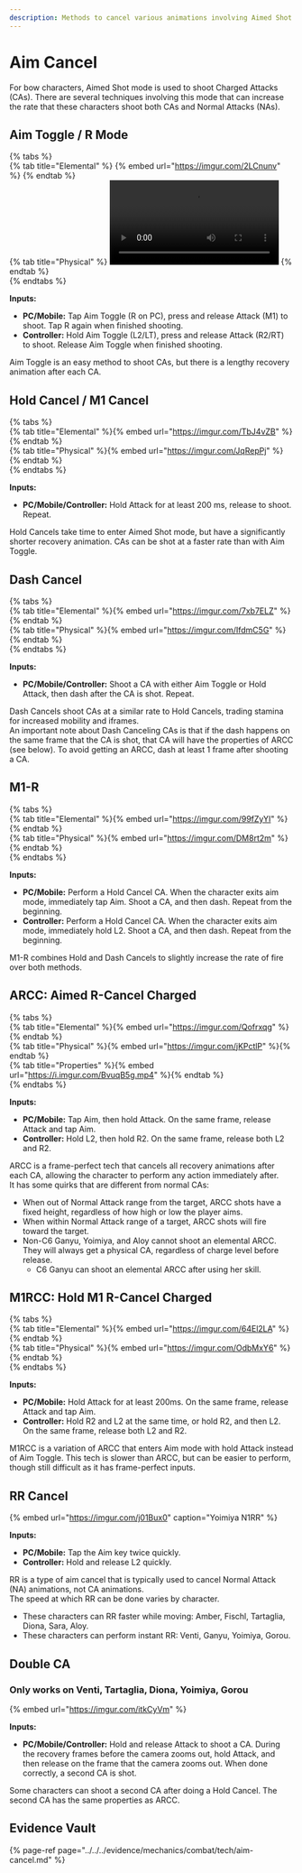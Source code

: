 ```yaml
---
description: Methods to cancel various animations involving Aimed Shot mode
---
```


# Aim Cancel

For bow characters, Aimed Shot mode is used to shoot Charged Attacks (CAs). There are several techniques involving this mode that can increase the rate that these characters shoot both CAs and Normal Attacks (NAs).

## Aim Toggle / R Mode

{% tabs %}  
{% tab title="Elemental" %} 
{% embed url="https://imgur.com/2LCnunv" %} 
{% endtab %}  
{% tab title="Physical" %} 
![](https://i.imgur.com/Ud2Co1G.mp4) 
{% endtab %}  
{% endtabs %}  

**Inputs:**  
* **PC/Mobile:** Tap Aim Toggle (R on PC), press and release Attack (M1) to shoot. Tap R again when finished shooting.
* **Controller:** Hold Aim Toggle (L2/LT), press and release Attack (R2/RT) to shoot. Release Aim Toggle when finished shooting.

Aim Toggle is an easy method to shoot CAs, but there is a lengthy recovery animation after each CA.  

## Hold Cancel / M1 Cancel

{% tabs %}  
{% tab title="Elemental" %}{% embed url="https://imgur.com/TbJ4vZB" %}{% endtab %}  
{% tab title="Physical" %}{% embed url="https://imgur.com/JqRepPj" %}{% endtab %}  
{% endtabs %}  

**Inputs:**  
* **PC/Mobile/Controller:** Hold Attack for at least 200 ms, release to shoot. Repeat.  

Hold Cancels take time to enter Aimed Shot mode, but have a significantly shorter recovery animation. CAs can be shot at a faster rate than with Aim Toggle.  

## Dash Cancel

{% tabs %}  
{% tab title="Elemental" %}{% embed url="https://imgur.com/7xb7ELZ" %}{% endtab %}  
{% tab title="Physical" %}{% embed url="https://imgur.com/IfdmC5G" %}{% endtab %}  
{% endtabs %}  

**Inputs:**  
* **PC/Mobile/Controller:** Shoot a CA with either Aim Toggle or Hold Attack, then dash after the CA is shot. Repeat.  

Dash Cancels shoot CAs at a similar rate to Hold Cancels, trading stamina for increased mobility and iframes.  
An important note about Dash Canceling CAs is that if the dash happens on the same frame that the CA is shot, that CA will have the properties of ARCC (see below). To avoid getting an ARCC, dash at least 1 frame after shooting a CA.  

## M1-R

{% tabs %}  
{% tab title="Elemental" %}{% embed url="https://imgur.com/99fZyYI" %}{% endtab %}  
{% tab title="Physical" %}{% embed url="https://imgur.com/DM8rt2m" %}{% endtab %}  
{% endtabs %}  

**Inputs:**  
* **PC/Mobile:** Perform a Hold Cancel CA. When the character exits aim mode, immediately tap Aim. Shoot a CA, and then dash. Repeat from the beginning.
* **Controller:** Perform a Hold Cancel CA. When the character exits aim mode, immediately hold L2. Shoot a CA, and then dash. Repeat from the beginning.

M1-R combines Hold and Dash Cancels to slightly increase the rate of fire over both methods.  

## ARCC: Aimed R-Cancel Charged

{% tabs %}  
{% tab title="Elemental" %}{% embed url="https://imgur.com/Qofrxqg" %}{% endtab %}  
{% tab title="Physical" %}{% embed url="https://imgur.com/jKPctlP" %}{% endtab %}  
{% tab title="Properties" %}{% embed url="https://i.imgur.com/BvuqB5g.mp4" %}{% endtab %}  
{% endtabs %}  

**Inputs:**
* **PC/Mobile:** Tap Aim, then hold Attack. On the same frame, release Attack and tap Aim.
* **Controller:** Hold L2, then hold R2. On the same frame, release both L2 and R2.

ARCC is a frame-perfect tech that cancels all recovery animations after each CA, allowing the character to perform any action immediately after.  
It has some quirks that are different from normal CAs:  
* When out of Normal Attack range from the target, ARCC shots have a fixed height, regardless of how high or low the player aims.
* When within Normal Attack range of a target, ARCC shots will fire toward the target.
* Non-C6 Ganyu, Yoimiya, and Aloy cannot shoot an elemental ARCC. They will always get a physical CA, regardless of charge level before release.
  * C6 Ganyu can shoot an elemental ARCC after using her skill.

## M1RCC: Hold M1 R-Cancel Charged

{% tabs %}  
{% tab title="Elemental" %}{% embed url="https://imgur.com/64El2LA" %}{% endtab %}  
{% tab title="Physical" %}{% embed url="https://imgur.com/OdbMxY6" %}{% endtab %}  
{% endtabs %}  

**Inputs:**
* **PC/Mobile:** Hold Attack for at least 200ms. On the same frame, release Attack and tap Aim.
* **Controller:** Hold R2 and L2 at the same time, or hold R2, and then L2. On the same frame, release both L2 and R2.

M1RCC is a variation of ARCC that enters Aim mode with hold Attack instead of Aim Toggle. This tech is slower than ARCC, but can be easier to perform, though still difficult as it has frame-perfect inputs.

## RR Cancel

{% embed url="https://imgur.com/j01Bux0" caption="Yoimiya N1RR" %}  

**Inputs:**
* **PC/Mobile:** Tap the Aim key twice quickly.
* **Controller:** Hold and release L2 quickly.

RR is a type of aim cancel that is typically used to cancel Normal Attack (NA) animations, not CA animations.  
The speed at which RR can be done varies by character.
* These characters can RR faster while moving: Amber, Fischl, Tartaglia, Diona, Sara, Aloy.
* These characters can perform instant RR: Venti, Ganyu, Yoimiya, Gorou.

## Double CA
### Only works on Venti, Tartaglia, Diona, Yoimiya, Gorou

{% embed url="https://imgur.com/itkCyVm" %}  

**Inputs:**
* **PC/Mobile/Controller:** Hold and release Attack to shoot a CA. During the recovery frames before the camera zooms out, hold Attack, and then release on the frame that the camera zooms out. When done correctly, a second CA is shot.  

Some characters can shoot a second CA after doing a Hold Cancel. The second CA has the same properties as ARCC.  

## Evidence Vault

{% page-ref page="../../../evidence/mechanics/combat/tech/aim-cancel.md" %}

